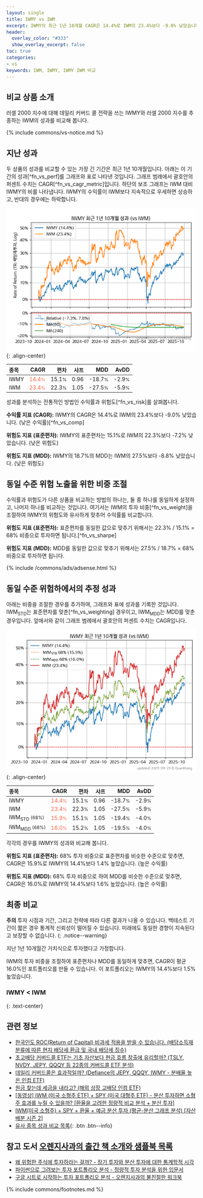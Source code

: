 ```yaml
---
layout: single
title: IWMY vs IWM
excerpt: IWMY의 최근 1년 10개월 CAGR은 14.4%로 IWM의 23.4%보다 -9.0% 낮았습니다.
header:
  overlay_color: "#333"
  show_overlay_excerpt: false
toc: true
categories:
- vs
keywords: IWM, IWMY, IWMY IWM 비교
---
```


## 비교 상품 소개


러셀 2000 지수에 대해 데일리 커버드 콜 전략을 쓰는 IWMY와 러셀 2000 지수를 추종하는 IWM의 성과를 비교해 봅니다.



{% include commons/vs-notice.md %}

## 지난 성과

두 상품의 성과를 비교할 수 있는 가장 긴 기간은 최근 1년 10개월입니다. 아래는 이 기간의 성과[^fn_vs_perf]를 그래프와 표로 나타낸 것입니다.
그래프 범례에서 괄호안의 퍼센트 수치는 CAGR[^fn_vs_cagr_metric]입니다.
하단의 보조 그래프는 IWM 대비 IWMY의 비를 나타냅니다.
IWMY의 수익률이 IWM보다 지속적으로 우세하면 상승하고, 반대의 경우에는 하락합니다.

![IWMY](/vs/images/iwmy-vs-iwm_dual.png){: .align-center}

| **종목** | **CAGR** | **편차** | **샤프** | **MDD** | **AvDD** |
| :------------ | ------: | -----------: | -------: | ------: | -------: |
| IWMY | <span style="color: tomato">14.4<small>%</small></span> | 15.1<small>%</small> | 0.96 | -18.7<small>%</small> | -2.9<small>%</small> |
| IWM | <span style="color: tomato">23.4<small>%</small></span> | 22.3<small>%</small> | 1.05 | -27.5<small>%</small> | -5.9<small>%</small> |

<!-- more -->


성과를 분석하는 전통적인 방법인 수익률과 위험도[^fn_vs_risk]를 살펴봅니다.

**수익률 지표 (CAGR):** IWMY의 CAGR은 14.4%로 IWM의 23.4%보다 -9.0% 낮았습니다. (낮은 수익률)[^fn_vs_comp]

**위험도 지표 (표준편차):** IWMY의 표준편차는 15.1%로 IWM의 22.3%보다 -7.2% 낮았습니다. (낮은 위험도)

**위험도 지표 (MDD):** IWMY의 18.7%의 MDD는 IWM의 27.5%보다 -8.8% 낮았습니다. (낮은 위험도)



## 동일 수준 위험 노출을 위한 비중 조절

수익률과 위험도가 다른 상품을 비교하는 방법의 하나는, 둘 중 하나를 동일하게 설정하고, 나머지 하나를 비교하는 것입니다.
여기서는 IWM의 투자 비중[^fn_vs_weight]을 조절하여 IWMY의 위험도와 유사하게 맞추어 수익률를 비교합니다.

**위험도 지표 (표준편차):** 표준편차를 동일한 값으로 맞추기 위해서는 22.3% / 15.1% = 68% 비중으로 투자하면 됩니다.[^fn_vs_sharpe]

**위험도 지표 (MDD):** MDD를 동일한 값으로 맞추기 위해서는 27.5% / 18.7% = 68% 비중으로 투자하면 됩니다.


{% include /commons/ads/adsense.html %}



## 동일 수준 위험하에서의 추정 성과

아래는 비중을 조절한 경우를 추가하여, 그래프와 표에 성과를 기록한 것입니다.
IWM<sub>STD</sub>는 표준편차를 맞춘[^fn_vs_weighting] 경우이고, IWM<sub>MDD</sub>는 MDD를 맞춘 경우입니다.
앞에서와 같이 그래프 범례에서 괄호안의 퍼센트 수치는 CAGR입니다.


![IWMY](/vs/images/iwmy-vs-iwm.png){: .align-center}



| **종목** | **CAGR** | **편차** | **샤프** | **MDD** | **AvDD** |
| :------------ | ------: | -----------: | -------: | ------: | -------: |
| IWMY | <span style="color: tomato">14.4<small>%</small></span> | 15.1<small>%</small> | 0.96 | -18.7<small>%</small> | -2.9<small>%</small> |
| IWM | <span style="color: tomato">23.4<small>%</small></span> | 22.3<small>%</small> | 1.05 | -27.5<small>%</small> | -5.9<small>%</small> |
| IWM<sub>STD</sub> <small>(68%)</small> | <span style="color: tomato">15.9<small>%</small></span> | 15.1<small>%</small> | 1.05 | -19.4<small>%</small> | -4.0<small>%</small> |
| IWM<sub>MDD</sub> <small>(68%)</small> | <span style="color: tomato">16.0<small>%</small></span> | 15.2<small>%</small> | 1.05 | -19.5<small>%</small> | -4.0<small>%</small> |



각각의 경우를 IWMY의 성과와 비교해 봅니다.

**위험도 지표 (표준편차):** 68% 투자 비중으로 표준편차를 비슷한 수준으로 맞추면, CAGR은 15.9%로 IWMY의 14.4%보다 1.4% 높았습니다. (높은 수익률)

**위험도 지표 (MDD):** 68% 투자 비중으로 하여 MDD를 비슷한 수준으로 맞추면, CAGR은 16.0%로 IWMY의 14.4%보다 1.6% 높았습니다. (높은 수익률)




## 최종 비교

**주의** 투자 시점과 기간, 그리고 전략에 따라 다른 결과가 나올 수 있습니다. 백테스트 기간이 짧은 경우 통계적 신뢰성이 떨어질 수 있습니다. 미래에도 동일한 경향이 지속된다고 보장할 수 없습니다.
{: .notice--warning}

지난 1년 10개월간 거치식으로 투자했다고 가정합니다.

IWM의 투자 비중을 조절하여 표준편차나 MDD를 동일하게 맞추면, CAGR이 평균 16.0%인 포트폴리오를 만들 수 있습니다.
이 포트폴리오는 IWMY의 14.4%보다 1.5% 높았습니다.

### IWMY &lt; IWM
{: .text-center}


## 관련 정보

- [한국인도 ROC(Return of Capital) 비과세 적용을 받을 수 있습니다. (배당소득재분류에 따른 현지 배당세 환급 및 국내 배당세 징수)](https://kongdori.tistory.com/299)
- [초고배당 커버드콜 ETF는 기초 자산보다 현금 흐름 창출에 유리할까? (TSLY, NVDY, JEPY, QQQY 등 22종의 커버드콜 ETF 분석)](https://kongdori.tistory.com/286)
- [데일리 커버드콜은 효과적일까? (Defiance의 JEPY, QQQY, IWMY - 분배율 높은 인컴 ETF)](https://kongdori.tistory.com/235)
- [원금 찾는데 세금을 내라고? (해외 상장 고배당 인컴 ETF)](https://kongdori.tistory.com/206)
- [[동영상] IWM (미국 소형주 ETF) + SPY (미국 대형주 ETF) - 분산 투자하면 소형주 효과를 누릴 수 있을까? [환율을 고려한 정량적 비교 분석 + 분산 투자]](https://youtu.be/CfF6u9VyWS8)
- [IWM(미국 소형주) + SPY + 환율 + 예금 분산 투자 (평균-분산 그래프 분석) [자산 배분 시즌 2]](https://m.blog.naver.com/onuri2005/223923687939)
- [유사 종목 성과 비교 목록](/vs/){: .btn .btn--info}


## 참고 도서 [오렌지사과의 출간 책 소개와 샘플북 목록](https://kongdori.tistory.com/691)

- [왜 위험한 주식에 투자하라는 걸까? - 장기 투자와 분산 투자에 대한 통계학적 시각](https://kongdori.tistory.com/421)
- [파이썬으로 그려보는 투자 포트폴리오 분석  - 정량적 투자 분석을 위한 입문서](https://kongdori.tistory.com/643)
- [구글 시트로 시작하는 투자 포트폴리오 분석 - 오렌지사과의 불친절한 워크북](https://kongdori.tistory.com/449)

{% include commons/footnotes.md %}